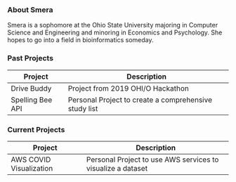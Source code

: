 ### About Smera

Smera is a sophomore at the Ohio State University majoring in Computer Science and Engineering and minoring in Economics and Psychology. She hopes to go into a field in bioinformatics someday.



### Past Projects

Project | Description
------------ | -------------
Drive Buddy | Project from 2019 OHI/O Hackathon
Spelling Bee API | Personal Project to create a comprehensive study list



### Current Projects

Project | Description
------------ | -------------
AWS COVID Visualization  | Personal Project to use AWS services to visualize a dataset

